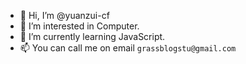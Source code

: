 - 👋 Hi, I’m @yuanzui-cf
- 👀 I’m interested in Computer.
- 🌱 I’m currently learning JavaScript.
- 📫 You can call me on email `grassblogstu@gmail.com`
